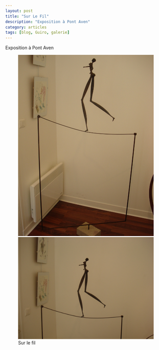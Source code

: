 ```yaml
---
layout: post
title: "Sur Le Fil"
description: "Exposition à Pont Aven"
category: articles
tags: [blog, Guiro, galerie]
---
```

Exposition à Pont Aven
<figure>
	<img src="/images/sur_le_fil0.jpg">
        <img src="/images/sur_le_fil1.jpg">
	<figcaption>Sur le fil</figcaption>
</figure>
